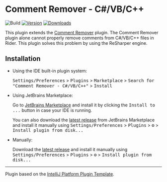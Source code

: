 # Comment Remover - C#/VB/C++

![Build](https://github.com/na1307/intellij-comment-remover/workflows/Build/badge.svg)
[![Version](https://img.shields.io/jetbrains/plugin/v/ID.svg)](https://plugins.jetbrains.com/plugin/ID)
[![Downloads](https://img.shields.io/jetbrains/plugin/d/ID.svg)](https://plugins.jetbrains.com/plugin/ID)

<!-- Plugin description -->
This plugin extends the [Comment Remover](https://plugins.jetbrains.com/plugin/26369) plugin. The Comment Remover plugin alone cannot properly remove comments from C#/VB/C++ files in Rider. This plugin solves this problem by using the ReSharper engine.
<!-- Plugin description end -->

## Installation

- Using the IDE built-in plugin system:
  
  <kbd>Settings/Preferences</kbd> > <kbd>Plugins</kbd> > <kbd>Marketplace</kbd> > <kbd>Search for "Comment Remover - C#/VB/C++"</kbd> >
  <kbd>Install</kbd>
  
- Using JetBrains Marketplace:

  Go to [JetBrains Marketplace](https://plugins.jetbrains.com/plugin/ID) and install it by clicking the <kbd>Install to ...</kbd> button in case your IDE is running.

  You can also download the [latest release](https://plugins.jetbrains.com/plugin/ID/versions) from JetBrains Marketplace and install it manually using
  <kbd>Settings/Preferences</kbd> > <kbd>Plugins</kbd> > <kbd>⚙️</kbd> > <kbd>Install plugin from disk...</kbd>

- Manually:

  Download the [latest release](https://github.com/na1307/intellij-comment-remover/releases/latest) and install it manually using
  <kbd>Settings/Preferences</kbd> > <kbd>Plugins</kbd> > <kbd>⚙️</kbd> > <kbd>Install plugin from disk...</kbd>


---
Plugin based on the [IntelliJ Platform Plugin Template][template].

[template]: https://github.com/JetBrains/intellij-platform-plugin-template
[docs:plugin-description]: https://plugins.jetbrains.com/docs/intellij/plugin-user-experience.html#plugin-description-and-presentation
